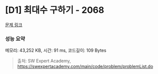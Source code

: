 # [D1] 최대수 구하기 - 2068 

[문제 링크](https://swexpertacademy.com/main/code/problem/problemDetail.do?contestProbId=AV5QQhbqA4QDFAUq) 

### 성능 요약

메모리: 43,252 KB, 시간: 91 ms, 코드길이: 109 Bytes



> 출처: SW Expert Academy, https://swexpertacademy.com/main/code/problem/problemList.do